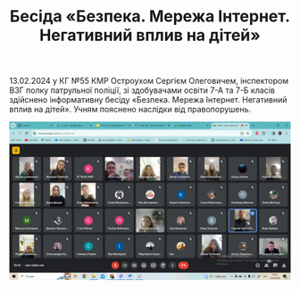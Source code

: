 ﻿---
title: Бесіда «Безпека. Мережа Інтернет. Негативний вплив на дітей»
---

13.02.2024 у КГ №55 КМР Остроухом Сергієм Олеговичем, інспектором ВЗГ полку патрульної поліції, зі здобувачами освіти 7-А та 7-Б класів здійснено інформативну бесіду «Безпека. Мережа Інтернет. Негативний вплив на дітей». Учням пояснено наслідки від правопорушень.

![](image.jpg)

